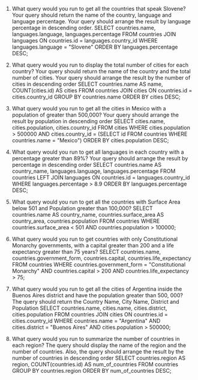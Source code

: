 1. What query would you run to get all the countries that speak Slovene? Your query should return the name of the country, language and language percentage. Your query should arrange the result by language percentage in descending order.
SELECT countries.name, languages.language, languages.percentage FROM countries JOIN languages ON countries.id = languages.country_id WHERE languages.language = "Slovene" ORDER BY languages.percentage DESC;

2. What query would you run to display the total number of cities for each country? Your query should return the name of the country and the total number of cities. Your query should arrange the result by the number of cities in descending order
SELECT countries.name AS name, COUNT(cities.id) AS cities FROM countries JOIN cities ON countries.id = cities.country_id GROUP BY countries.name ORDER BY cities DESC;

3. What query would you run to get all the cities in Mexico with a population of greater than 500,000? Your query should arrange the result by population in descending order
SELECT cities.name, cities.population, cities.country_id FROM cities WHERE cities.population > 500000 AND cities.country_id = (SELECT id FROM countries WHERE countries.name = "Mexico") ORDER BY cities.population DESC;

4. What query would you run to get all languages in each country with a percentage greater than 89%? Your query should arrange the result by percentage in descending order
SELECT countries.name AS country_name, languages.language, languages.percentage FROM countries LEFT JOIN languages ON countries.id = languages.country_id WHERE languages.percentage > 8.9 ORDER BY languages.percentage DESC;

5. What query would you run to get all the countries with Surface Area below 501 and Population greater than 100,000?
SELECT countries.name AS country_name, countries.surface_area AS country_area, countries.population FROM countries WHERE countries.surface_area < 501 AND countries.population > 100000;

6. What query would you run to get countries with only Constitutional Monarchy governments, with a capital greater than 200 and a life expectancy greater than 75 years?
SELECT countries.name, countries.government_form, countries.capital, countries.life_expectancy FROM countries WHERE countries.government_form = "Constitutional Monarchy" AND countries.capital > 200 AND countries.life_expectancy > 75;

7. What query would you run to get all the cities of Argentina inside the Buenos Aires district and have the population greater than 500, 000? The query should return the Country Name, City Name, District and Population
SELECT countries.name, cities.name, cities.district, cities.population FROM countries JOIN cities ON countries.id = cities.country_id WHERE countries.name = "Argentina" AND cities.district = "Buenos Aires" AND cities.population > 500000;

8. What query would you run to summarize the number of countries in each region? The query should display the name of the region and the number of countries. Also, the query should arrange the result by the number of countries in descending order
SELECT countries.region AS region, COUNT(countries.id) AS num_of_countries FROM countries GROUP BY countries.region ORDER BY num_of_countries DESC;

